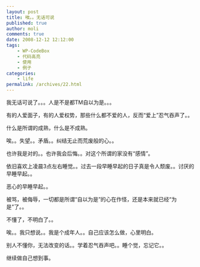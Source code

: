 ```yaml
---
layout: post
title: 唉。。无话可说
published: true
author: moli
comments: true
date: 2008-12-12 12:12:00
tags:
    - WP-CodeBox
    - 代码高亮
    - 使用
    - 例子
categories:
    - life
permalink: /archives/22.html
---
```

我无话可说了。。。人是不是都TM自以为是。。。

有的人爱面子，有的人爱权势，那些什么都不爱的人，反而&ldquo;爱上&rdquo;忍气吞声了。。

什么是所谓的成熟，什么是不成熟。 

唉。。失望。。矛盾。。纠结无止而荒废般的心。。

也许我是对的。。也许我会后悔。。对这个所谓的家没有&ldquo;感情&rdquo;。 

依旧喜欢上凌晨3点左右睡觉。。过去一段早睡早起的日子真是令人颓废。。讨厌的早睡早起。。

恶心的早睡早起。。

被骂，被侮辱，一切都是所谓&ldquo;自以为是&rdquo;的心在作怪，还是本来就已经&ldquo;为是&rdquo;了。。

不懂了，不明白了。。

唉。。我只想说。。我是个成年人。。自己应该怎么做，心里明白。

别人不懂你，无法改变的话。。学着忍气吞声吧。。睡个觉，忘记它。。

继续做自己想到事。